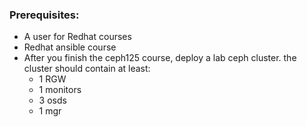 ### Prerequisites:

- A user for Redhat courses
- Redhat ansible course
- After you finish the ceph125 course, deploy a lab ceph cluster. the cluster should contain at least:
    - 1 RGW
    - 1 monitors
    - 3 osds
    - 1 mgr
